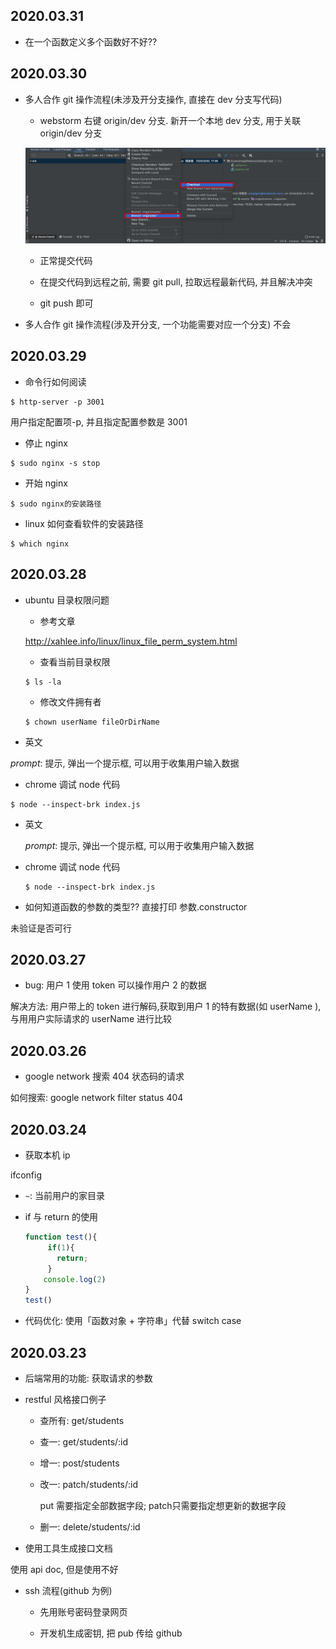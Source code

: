 ## 2020.03.31

- 在一个函数定义多个函数好不好??

## 2020.03.30

- 多人合作 git 操作流程(未涉及开分支操作, 直接在 dev 分支写代码)

    - webstorm 右键 origin/dev 分支. 新开一个本地 dev 分支, 用于关联 origin/dev 分支
    
    ![](https://raw.githubusercontent.com/wojiaofengzhongzhuifeng/image-host/master/img/20200330174217.png)
    
    - 正常提交代码
    
    - 在提交代码到远程之前, 需要 git pull, 拉取远程最新代码, 并且解决冲突
    
    - git push 即可
    
- 多人合作 git 操作流程(涉及开分支, 一个功能需要对应一个分支) 不会

## 2020.03.29

- 命令行如何阅读


```shell
$ http-server -p 3001
```

用户指定配置项-p, 并且指定配置参数是 3001
    
- 停止 nginx  

```shell
$ sudo nginx -s stop
```

- 开始 nginx

```shell
$ sudo nginx的安装路径
```
    
- linux 如何查看软件的安装路径

```shell
$ which nginx
```

## 2020.03.28

- ubuntu 目录权限问题

    - 参考文章

    http://xahlee.info/linux/linux_file_perm_system.html

    - 查看当前目录权限
    
    ```shell
    $ ls -la
    ```
  
    - 修改文件拥有者
    
    ```
    $ chown userName fileOrDirName 
    ```
  
- 英文

$prompt$: 提示, 弹出一个提示框, 可以用于收集用户输入数据
    
- chrome 调试 node 代码
    
```shell
$ node --inspect-brk index.js 
```

- 英文

    $prompt$: 提示, 弹出一个提示框, 可以用于收集用户输入数据
    
- chrome 调试 node 代码
    
    ```shell
    $ node --inspect-brk index.js 
    ```
  
- 如何知道函数的参数的类型?? 直接打印 参数.constructor  

未验证是否可行

## 2020.03.27

- bug: 用户 1 使用 token 可以操作用户 2 的数据

解决方法: 用户带上的 token 进行解码,获取到用户 1 的特有数据(如 userName ), 与用用户实际请求的 userName 进行比较


## 2020.03.26

- google network 搜索 404 状态码的请求

如何搜索: google network filter status 404

## 2020.03.24

- 获取本机 ip

ifconfig

- `~`: 当前用户的家目录

- if 与 return 的使用

    ```javascript
    function test(){
         if(1){
           return;
         }
        console.log(2)
    }
    test()
    ```
  
- 代码优化: 使用「函数对象 + 字符串」代替 switch case

## 2020.03.23

- 后端常用的功能: 获取请求的参数    

- restful 风格接口例子

    - 查所有: get/students
    
    - 查一: get/students/:id
    
    - 增一: post/students
    
    - 改一: patch/students/:id  
    
        put 需要指定全部数据字段; patch只需要指定想更新的数据字段
    
    - 删一: delete/students/:id

- 使用工具生成接口文档

使用 api doc, 但是使用不好

- ssh 流程(github 为例)

    - 先用账号密码登录网页
    
    - 开发机生成密钥, 把 pub 传给 github
